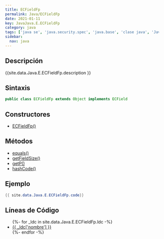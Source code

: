 ```yaml
---
title: ECFieldFp
permalink: Java/ECFieldFp
date: 2021-01-11
key: JavaJava.E.ECFieldFp
category: java
tags: ['java se', 'java.security.spec', 'java.base', 'clase java', 'Java 1.5']
sidebar: 
  nav: java
---
```


## Descripción
{{site.data.Java.E.ECFieldFp.description }}

## Sintaxis
~~~java
public class ECFieldFp extends Object implements ECField
~~~

## Constructores
* [ECFieldFp()](/Java/ECFieldFp/ECFieldFp/)

## Métodos
* [equals()](/Java/ECFieldFp/equals)
* [getFieldSize()](/Java/ECFieldFp/getFieldSize)
* [getP()](/Java/ECFieldFp/getP)
* [hashCode()](/Java/ECFieldFp/hashCode)

## Ejemplo
~~~java
{{ site.data.Java.E.ECFieldFp.code}}
~~~

## Líneas de Código
<ul>
{%- for _ldc in site.data.Java.E.ECFieldFp.ldc -%}
   <li>
       <a href="{{_ldc['url'] }}">{{ _ldc['nombre'] }}</a>
   </li>
{%- endfor -%}
</ul>
